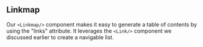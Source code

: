 ## Linkmap

Our `<Linkmap/>` component makes it easy to generate a table of contents by
using the "links" attribute. It leverages the `<Link/>` component we discussed
earlier to create a navigable list.
